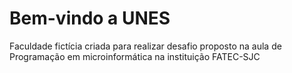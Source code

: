 # Bem-vindo a UNES
Faculdade fictícia criada para realizar desafio proposto na aula de Programação em microinformática na instituição FATEC-SJC

